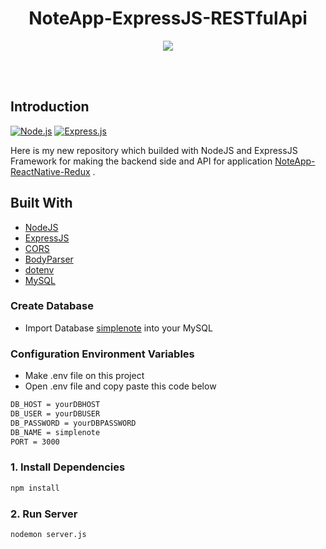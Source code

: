<h1 align='center'>NoteApp-ExpressJS-RESTfulApi</h1>

<p align='center'>
  <a href='https://nodejs.org/en/'>
  <img src='https://kreitech.io/blog/wp-content/uploads/2018/10/1_-NOQtyJAGQ1RNC3iVt_thA.png' />
  </a>
</p>

<br>
<br>

## Introduction
[![Node.js](https://img.shields.io/badge/Node.js-v.12.7.0-green.svg?style=rounded-square)](https://nodejs.org/)
[![Express.js](https://img.shields.io/badge/Express.js-^4.17.1-blue.svg?style=rounded-square)](http://expressjs.com/)

Here is my new repository which builded with NodeJS and ExpressJS Framework for making the backend side and API for application [NoteApp-ReactNative-Redux](https://github.com/hajidito/NoteApp-ReactNative-Redux) .

## Built With

* [NodeJS](https://nodejs.org/en/docs/)
* [ExpressJS](https://expressjs.com/en/starter/installing.html)
* [CORS](https://expressjs.com/en/resources/middleware/cors.html)
* [BodyParser](https://www.npmjs.com/package/body-parser)
* [dotenv](https://www.npmjs.com/package/dotenv)
* [MySQL](https://expressjs.com/en/guide/database-integration.html#mysql)

### Create Database
* Import Database  [simplenote](https://github.com/hajidito/NoteApp-ExpressJS-RESTfulApi/tree/master/database) into your MySQL

### Configuration Environment Variables
* Make .env file on this project
* Open .env file and copy paste this code below
``` bash
DB_HOST = yourDBHOST
DB_USER = yourDBUSER
DB_PASSWORD = yourDBPASSWORD
DB_NAME = simplenote
PORT = 3000
```

### 1. Install Dependencies
``` bash
npm install
```

### 2. Run Server
``` bash
nodemon server.js
```
